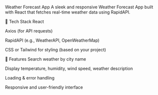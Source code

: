 Weather Forecast App
A sleek and responsive Weather Forecast App built with React that fetches real-time weather data using RapidAPI.

🧰 Tech Stack
React

Axios (for API requests)

RapidAPI (e.g., WeatherAPI, OpenWeatherMap)

CSS or Tailwind for styling (based on your project)

🚀 Features
Search weather by city name

Display temperature, humidity, wind speed, weather description

Loading & error handling

Responsive and user-friendly interface